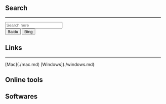## Search
<hr>
 
<form action="https://www.baidu.com/" target="_blank">
<div >
    <input type="text" name="q" placeholder="Search here" > <br/>
    <input type="submit" value="Baidu">
    <input type="submit" value="Bing">
</div>
</form>


## Links
<hr>
[Mac](./mac.md)
[Windows](./windows.md)

## Online tools

## Softwares



